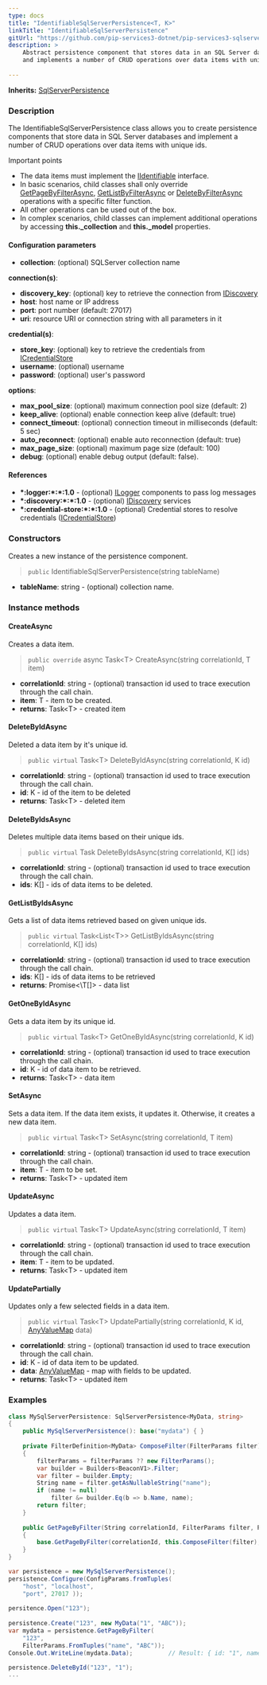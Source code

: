 ```yaml
---
type: docs
title: "IdentifiableSqlServerPersistence<T, K>"
linkTitle: "IdentifiableSqlServerPersistence"
gitUrl: "https://github.com/pip-services3-dotnet/pip-services3-sqlserver-dotnet"
description: >
    Abstract persistence component that stores data in an SQL Server database
    and implements a number of CRUD operations over data items with unique ids.
    
---
```


**Inherits:** [SqlServerPersistence<T>](../sqlserver_persistence)

### Description

The IdentifiableSqlServerPersistence class allows you to create persistence components that store data in SQL Server databases and implement a number of CRUD operations over data items with unique ids.

Important points

- The data items must implement the [IIdentifiable](../../../commons/data/iidentifiable) interface.
- In basic scenarios, child classes shall only override [GetPageByFilterAsync](../sqlserver_persistence/#getpagebyfilter), [GetListByFilterAsync](../sqlserver_persistence/#getlistbyfilterasync) or [DeleteByFilterAsync](../sqlserver_persistence/#deletebyfilterasync)   operations with a specific filter function.
- All other operations can be used out of the box. 
- In complex scenarios, child classes can implement additional operations by accessing **this._collection** and **this._model** properties.

#### Configuration parameters

- **collection**: (optional) SQLServer collection name   

**connection(s)**:   
- **discovery_key**: (optional) key to retrieve the connection from [IDiscovery](../../../components/connect/idiscovery)
- **host**: host name or IP address
- **port**: port number (default: 27017)
- **uri**: resource URI or connection string with all parameters in it 

**credential(s)**:
- **store_key**: (optional) key to retrieve the credentials from [ICredentialStore](../../../components/auth/icredential_store)
- **username**: (optional) username
- **password**: (optional) user's password  

**options**:
- **max_pool_size**: (optional) maximum connection pool size (default: 2)
- **keep_alive**: (optional) enable connection keep alive (default: true)
- **connect_timeout**: (optional) connection timeout in milliseconds (default: 5 sec)
- **auto_reconnect**: (optional) enable auto reconnection (default: true)
- **max_page_size**: (optional) maximum page size (default: 100)
- **debug**: (optional) enable debug output (default: false).



#### References
- **\*:logger:\*:\*:1.0** - (optional) [ILogger](../../../components/log/ilogger) components to pass log messages
- **\*:discovery:\*:\*:1.0** - (optional) [IDiscovery](../../../components/connect/idiscovery) services
- **\*:credential-store:\*:\*:1.0** - (optional) Credential stores to resolve credentials ([ICredentialStore](../../../components/auth/icredential_store))



### Constructors
Creates a new instance of the persistence component.

> `public` IdentifiableSqlServerPersistence(string tableName)

- **tableName**: string - (optional) collection name.


### Instance methods


#### CreateAsync
Creates a data item.

> `public override` async Task\<T\> CreateAsync(string correlationId, T item)

- **correlationId**: string - (optional) transaction id used to trace execution through the call chain.
- **item**: T - item to be created.
- **returns**: Task\<T\> - created item


#### DeleteByIdAsync
Deleted a data item by it's unique id.

> `public virtual` Task\<T\> DeleteByIdAsync(string correlationId, K id)

- **correlationId**: string - (optional) transaction id used to trace execution through the call chain.
- **id**: K - id of the item to be deleted
- **returns**: Task\<T\> - deleted item


#### DeleteByIdsAsync
Deletes multiple data items based on their unique ids.

> `public virtual` Task DeleteByIdsAsync(string correlationId, K[] ids)

- **correlationId**: string - (optional) transaction id used to trace execution through the call chain.
- **ids**: K[] - ids of data items to be deleted.


#### GetListByIdsAsync
Gets a list of data items retrieved based on given unique ids.

> `public virtual` Task\<List\<T\>\> GetListByIdsAsync(string correlationId, K[] ids)

- **correlationId**: string - (optional) transaction id used to trace execution through the call chain.
- **ids**: K[] - ids of data items to be retrieved
- **returns**: Promise<\T[]\> - data list


#### GetOneByIdAsync
Gets a data item by its unique id.

> `public virtual` Task\<T\> GetOneByIdAsync(string correlationId, K id)

- **correlationId**: string - (optional) transaction id used to trace execution through the call chain.
- **id**: K - id of data item to be retrieved.
- **returns**: Task\<T\> - data item


#### SetAsync
Sets a data item. If the data item exists, it updates it.
Otherwise, it creates a new data item.

> `public virtual` Task\<T\> SetAsync(string correlationId, T item)

- **correlationId**: string - (optional) transaction id used to trace execution through the call chain.
- **item**: T - item to be set.
- **returns**: Task\<T\> - updated item


#### UpdateAsync
Updates a data item.

> `public virtual` Task\<T\> UpdateAsync(string correlationId, T item)

- **correlationId**: string - (optional) transaction id used to trace execution through the call chain.
- **item**: T - item to be updated.
- **returns**: Task\<T\> - updated item


#### UpdatePartially
Updates only a few selected fields in a data item.

> `public virtual` Task\<T\> UpdatePartially(string correlationId, K id, [AnyValueMap](../../../commons/data/any_value_map) data)

- **correlationId**: string - (optional) transaction id used to trace execution through the call chain.
- **id**: K - id of data item to be updated.
- **data**: [AnyValueMap](../../../commons/data/any_value_map) - map with fields to be updated.
- **returns**: Task\<T\> - updated item

### Examples

```cs
class MySqlServerPersistence: SqlServerPersistence<MyData, string> 
{
    public MySqlServerPersistence(): base("mydata") { }
    
    private FilterDefinition<MyData> ComposeFilter(FilterParams filter)
    {
        filterParams = filterParams ?? new FilterParams();
        var builder = Builders<BeaconV1>.Filter;
        var filter = builder.Empty;
        String name = filter.getAsNullableString("name");
        if (name != null)
            filter &= builder.Eq(b => b.Name, name);
        return filter;
    }
    
    public GetPageByFilter(String correlationId, FilterParams filter, PagingParams paging)
    {
        base.GetPageByFilter(correlationId, this.ComposeFilter(filter), paging, null, null);
    }
}

var persistence = new MySqlServerPersistence();
persistence.Configure(ConfigParams.fromTuples(
    "host", "localhost",
    "port", 27017 ));
 
persitence.Open("123");
 
persistence.Create("123", new MyData("1", "ABC"));
var mydata = persistence.GetPageByFilter(
    "123",
    FilterParams.FromTuples("name", "ABC"));
Console.Out.WriteLine(mydata.Data);          // Result: { id: "1", name: "ABC" }

persistence.DeleteById("123", "1");
...

```
